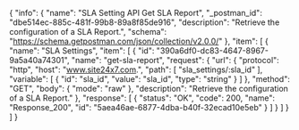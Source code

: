 {
  "info": {
    "name": "SLA Setting API Get SLA Report",
    "_postman_id": "dbe514ec-885c-481f-99b8-89a8f85de916",
    "description": "Retrieve the configuration of a SLA Report.",
    "schema": "https://schema.getpostman.com/json/collection/v2.0.0/"
  },
  "item": [
    {
      "name": "SLA Settings",
      "item": [
        {
          "id": "390a6df0-dc83-4647-8967-9a5a40a74301",
          "name": "get-sla-report",
          "request": {
            "url": {
              "protocol": "http",
              "host": "www.site24x7.com.",
              "path": [
                "sla_settings/:sla_id"
              ],
              "variable": [
                {
                  "id": "sla_id",
                  "value": "sla_id",
                  "type": "string"
                }
              ]
            },
            "method": "GET",
            "body": {
              "mode": "raw"
            },
            "description": "Retrieve the configuration of a SLA Report."
          },
          "response": [
            {
              "status": "OK",
              "code": 200,
              "name": "Response_200",
              "id": "5aea46ae-6877-4dba-b40f-32ecad10e5eb"
            }
          ]
        }
      ]
    }
  ]
}